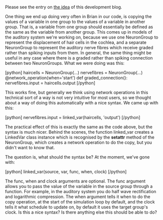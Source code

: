 <html><body><p>Please see the entry on <a href="../../2009/05/27/the-idea/">the idea</a> of this development blog.

One thing we end up doing very often in Brian in our code, is copying the values of a variable in one group to the values of a variable in another group. That is, a variable from one group should essentially be defined as the same as the variable from another group. This comes up in models of the auditory system we're working on, because we use one NeuronGroup to represent the displacement of hair cells in the cochlea, and a separate NeuronGroup to represent the auditory nerve fibres which receive graded rather than spiking inputs from them. In general, the same thing might be useful in any case where there is a graded rather than spiking connection between two NeuronGroups. What we were doing was this:

[python]
haircells = NeuronGroup(...)
nervefibres = NeuronGroup(...)
@network_operation(when='start')
def graded_connection():
    nervefibres.input = haircells.output
[/python]

This works fine, but generally we think using network operations in this technical sort of a way is not very intuitive for most users, so we thought about a way of doing this automatically with a nice syntax. We came up with this:

[python]
nervefibres.input = linked_var(haircells, 'output')
[/python]

The practical effect of this is exactly the same as the code above, but the syntax is much nicer. Behind the scenes, the function linked_var creates a LinkedVar class instance which is recognised by the __setattr__ method of the NeuronGroup, which creates a network operation to do the copy, but you didn't want to know that.

The question is, what should the syntax be? At the moment, we've gone with:

[python]
linked_var(source, var, func, when, clock)
[/python]

The func, when and clock arguments are optional. The func argument allows you to pass the value of the variable in the source group through a function. For example, in the auditory system you do half wave rectification and logarithmic compression. The when argument tells it when to do the copy operation, at the start of the simulation loop by default, and the clock tells it what schedule to update on, by default it uses the target group's clock. Is this a nice syntax? Is there anything else this should be able to do?</p></body></html>
